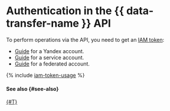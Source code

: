 # Authentication in the {{ data-transfer-name }} API



To perform operations via the API, you need to get an [IAM token](../../iam/concepts/authorization/iam-token.md):

* [Guide](../../iam/operations/iam-token/create.md) for a Yandex account.
* [Guide](../../iam/operations/iam-token/create-for-sa.md) for a service account.
* [Guide](../../iam/operations/iam-token/create-for-federation.md) for a federated account.

{% include [iam-token-usage](../../_includes/iam-token-usage.md) %}

#### See also {#see-also}

[{#T}](../../iam/concepts/index.md#accounts)



